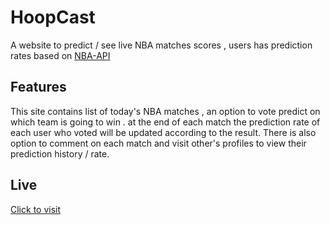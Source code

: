 
# HoopCast

A website to predict / see live NBA matches scores , users has prediction rates based on [NBA-API](https://api-sports.io/documentation/nba/v2)


## Features

This site contains list of today's NBA matches ,
an option to vote predict on which team is going to win .
at the end of each match the prediction rate of each user who voted will be updated according to the result.
There is also option to comment on each match and visit other's profiles to view their prediction history / rate.


## Live

[Click to visit](https://www.hoopcast.vercel.app)


